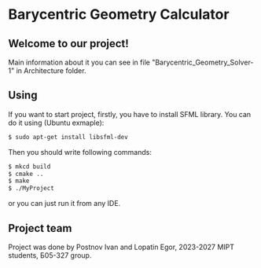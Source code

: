 # Barycentric Geometry Calculator

## Welcome to our project!

Main information about it you can see in file "Barycentric\_Geometry\_Solver-1" in Architecture folder.

## Using

If you want to start project, firstly, you have to install SFML library. You can do it using
(Ubuntu exmaple):
```sh
$ sudo apt-get install libsfml-dev
```

Then you should write following commands:

```sh
$ mkcd build
$ cmake ..
$ make
$ ./MyProject
``` 
or you can just run it from any IDE.

## Project team
Project was done by Postnov Ivan and Lopatin Egor, 2023-2027 MIPT students, Б05-327 group. 
